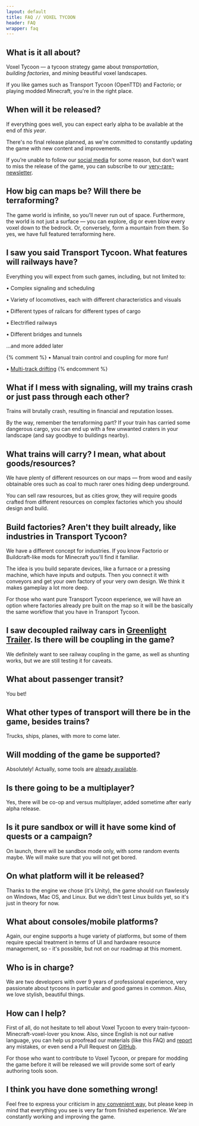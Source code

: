 ```yaml
---
layout: default
title: FAQ // VOXEL TYCOON
header: FAQ
wrapper: faq
---
```


## What is it all about?

Voxel Tycoon — a tycoon strategy game about *transportation*, *building&nbsp;factories*, and *mining* beautiful voxel landscapes.

If you like games such as Transport Tycoon (OpenTTD) and Factorio; or playing modded Minecraft, you're in the right place.

## When will it be released?

If everything goes well, you can expect early alpha to be available at the end of *this year*.

There's no final release planned, as we're committed to constantly updating the game with new content and improvements.

If you’re unable to follow our [social media](/contacts) for some reason, but don't want to miss the release of the game, you can subscribe to our [very-rare-newsletter]({{site.newsletter_url}}).

## How big can maps be? Will there be terraforming?

The game world is infinite, so you'll never  run out of space. Furthermore, the world is not just a surface — you can explore, dig or even blow every voxel down to the bedrock. Or, conversely, form a mountain from them. So yes, we have full featured terraforming here.

## I saw you said Transport Tycoon. What features will railways have?

Everything you will expect from such games, including, but not limited to:

• Complex signaling and scheduling

• Variety of locomotives, each with different characteristics and visuals

• Different types of railcars for different types of cargo

• Electrified railways

• Different bridges and tunnels

...and more added later

{% comment %}
• Manual train control and coupling for more fun!

• [Multi-track drifting]()
{% endcomment %}

## What if I mess with signaling, will my trains crash or just pass through each other?

Trains will brutally crash, resulting in financial and reputation losses.

By the way, remember the terraforming part? If your train has carried some dangerous cargo, you can end up with a few unwanted craters in your landscape (and say goodbye to buildings nearby).

## What trains will carry? I mean, what about goods/resources?

We have plenty of different resources on our maps — from wood and easily obtainable ores such as coal to much rarer ones hiding deep underground.

You can sell raw resources, but as cities grow, they will require goods crafted from different resources on complex factories which you should design and build.

## Build factories? Aren't they built already, like industries in Transport Tycoon?

We have a different concept for industries. If you know Factorio or Buildcraft-like mods for Minecraft you'll find it familiar.

The idea is you build separate devices, like a furnace or a pressing machine, which have inputs and outputs. Then you connect it with conveyors and get your own factory of your very own design. We think it makes gameplay a lot more deep.

For those who want pure Transport Tycoon experience, we will have an option where factories already pre built on the map so it will be the basically the same workflow that you have in Transport Tycoon.

## I saw decoupled railway cars in [Greenlight Trailer](https://youtu.be/u1kRZKu3NAc?t=51). Is there will be coupling in the game?

We definitely want to see railway coupling in the game, as well as shunting works, but we are still testing it for caveats.

## What about passenger transit?

You bet!

## What other types of transport will there be in the game, besides trains?

Trucks, ships, planes, with more to come later.

## Will modding of the game be supported?

Absolutely! Actually, some tools are [already available](/sdk).

## Is there going to be a multiplayer?

Yes, there will be co-op and versus multiplayer, added sometime after early alpha release.

## Is it pure sandbox or will it have some kind of quests or a campaign?

On launch, there will be sandbox mode only, with some random events maybe. We will make sure that you will not get bored.

## On what platform will it be released?

Thanks to the engine we chose (it's Unity), the game should run flawlessly on Windows, Mac OS, and Linux. But we didn't test Linux builds yet,
so it's just in theory for now.

## What about consoles/mobile platforms?

Again, our engine supports a huge variety of platforms, but some of them require special treatment in terms of UI and hardware resource management, so - it's possible, but not on our roadmap at this moment.

## Who is in charge?

We are two developers with over 9 years of professional experience, very passionate about tycoons in particular and good games in common.
Also, we love stylish, beautiful things.

## How can I help?

First of all, do not hesitate to tell about Voxel Tycoon to every train-tycoon-Minecraft-voxel-lover you know. Also, since English is not our native language, you can help us proofread our materials (like this FAQ) and [report](/contacts) any mistakes, or even send a Pull Request on <a href="//github.com/andrewpey/vtland">GitHub</a>.

For those who want to contribute to Voxel Tycoon, or prepare for modding the game before it will be released we will provide some sort of early authoring tools soon.

## I think you have done something wrong!

Feel free to express your criticism in [any convenient way](/contacts), but please keep in mind that everything you see is very far from finished experience. We'are constantly working and improving the game.